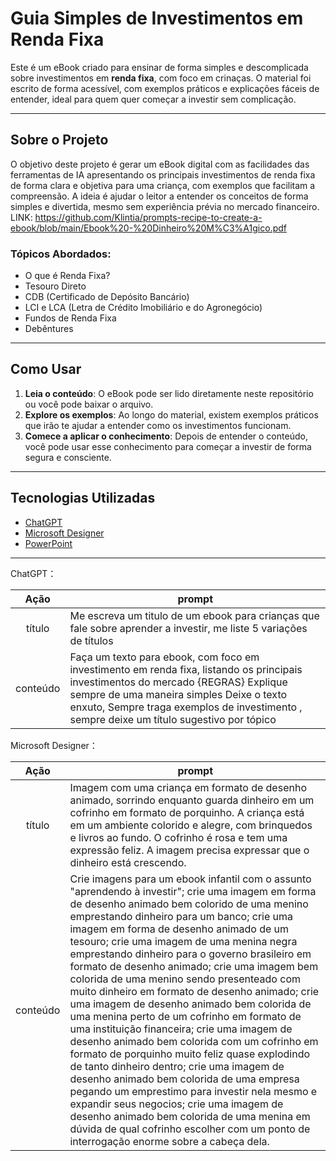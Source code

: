# Guia Simples de Investimentos em Renda Fixa

Este é um eBook criado para ensinar de forma simples e descomplicada sobre investimentos em **renda fixa**, com foco em crinaças. O material foi escrito de forma acessível, com exemplos práticos e explicações fáceis de entender, ideal para quem quer começar a investir sem complicação.

---

## Sobre o Projeto

O objetivo deste projeto é gerar um eBook digital com as facilidades das ferramentas de IA apresentando os principais investimentos de renda fixa de forma clara e objetiva para uma criança, com exemplos que facilitam a compreensão. A ideia é ajudar o leitor a entender os conceitos de forma simples e divertida, mesmo sem experiência prévia no mercado financeiro.
LINK: https://github.com/Klintia/prompts-recipe-to-create-a-ebook/blob/main/Ebook%20-%20Dinheiro%20M%C3%A1gico.pdf


### Tópicos Abordados:
- O que é Renda Fixa?
- Tesouro Direto
- CDB (Certificado de Depósito Bancário)
- LCI e LCA (Letra de Crédito Imobiliário e do Agronegócio)
- Fundos de Renda Fixa
- Debêntures

---

## Como Usar

1. **Leia o conteúdo**: O eBook pode ser lido diretamente neste repositório ou você pode baixar o arquivo.
2. **Explore os exemplos**: Ao longo do material, existem exemplos práticos que irão te ajudar a entender como os investimentos funcionam.
3. **Comece a aplicar o conhecimento**: Depois de entender o conteúdo, você pode usar esse conhecimento para começar a investir de forma segura e consciente.

---

## Tecnologias Utilizadas

- [ChatGPT](https://chat.openai.com/) 
- [Microsoft Designer](https://designer.microsoft.com/home)
- [PowerPoint](https://www.microsoft.com/en/microsoft-365/powerpoint)
---

ChatGPT：

|   Ação   | prompt                                                                                                                                                                                                                                                                         |
| :------: | ------------------------------------------------------------------------------------------------------------------------------------------------------------------------------------------------------------------------------------------------------------------------------ |
|  título  | Me escreva um titulo de um ebook para crianças que fale sobre aprender a investir, me liste 5 variações de títulos                                                        |
| conteúdo | Faça um texto para ebook, com foco em investimento em renda fixa, listando os principais investimentos do mercado {REGRAS} Explique sempre de uma maneira simples Deixe o texto enxuto, Sempre traga exemplos de investimento , sempre deixe um título sugestivo por tópico |

Microsoft Designer：

|  Ação  | prompt                                                                                 |
| :----: | -------------------------------------------------------------------------------------- |
| título | Imagem com uma criança em formato de desenho animado, sorrindo enquanto guarda dinheiro em um cofrinho em formato de porquinho. A criança está em um ambiente colorido e alegre, com brinquedos e livros ao fundo. O cofrinho é rosa e tem uma expressão feliz. A imagem precisa expressar que o dinheiro está crescendo.|
| conteúdo | Crie imagens para um ebook infantil com o assunto "aprendendo à investir"; crie uma imagem em forma de desenho animado bem colorido de uma menino emprestando dinheiro para um banco; crie uma imagem em forma de desenho animado de um tesouro; crie uma imagem de uma menina negra emprestando dinheiro para o governo brasileiro em formato de desenho animado; crie uma imagem bem colorida de uma menino sendo presenteado com muito dinheiro em formato de desenho animado; crie uma imagem de desenho animado bem colorida de uma menina perto de um cofrinho em formato de uma instituição financeira; crie uma imagem de desenho animado bem colorida com um cofrinho em formato de porquinho muito feliz quase explodindo de tanto dinheiro dentro; crie uma imagem de desenho animado bem colorida de uma empresa pegando um emprestimo para investir nela mesmo e expandir seus negocios; crie uma imagem de desenho animado bem colorida de uma menina em dúvida de qual cofrinho escolher com um ponto de interrogação enorme sobre a cabeça dela. |


